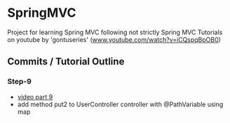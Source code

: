 # SpringMVC
Project for learning Spring MVC following not strictly Spring MVC Tutorials  on youtube by 'gontuseries' (www.youtube.com/watch?v=iCQspqBpOB0) 

## Commits / Tutorial Outline

### Step-9 
- [video part 9][mvc-video-9] 
- add method put2 to UserController controller with @PathVariable using map 



[mvc-video-9]: https://www.youtube.com/watch?v=dDWNTR0-rns
